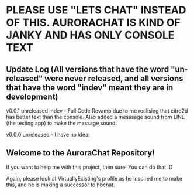 <h1>PLEASE USE "LETS CHAT" INSTEAD OF THIS. AURORACHAT IS KIND OF JANKY AND HAS ONLY CONSOLE TEXT</h1>

<h2>Update Log (All versions that have the word "un-released" were never released, and all versions that have the word "indev" meant they are in development)</h2>

v0.0.1 unreleased indev - Full Code Revamp due to me realising that citro2d has better text than the console. Also added a messsage sound from LINE (the texting app) to make the message sound.

v0.0.0 unreleased - I have no idea.

<h2>Welcome to the AuroraChat Repository!</h2>
<p>If you want to help me with this project, then sure! You can do that :D</p>
<p>Again, please look at VirtuallyExisting's profile as he inspired me to make this, and he is making a successor to hbchat.</p>
